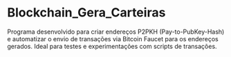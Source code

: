 # Blockchain_Gera_Carteiras
Programa desenvolvido para criar endereços P2PKH (Pay-to-PubKey-Hash) e automatizar o envio de transações via Bitcoin Faucet para os endereços gerados. Ideal para testes e experimentações com scripts de transações.
